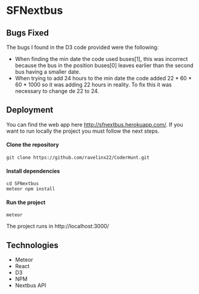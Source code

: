 # SFNextbus

## Bugs Fixed

The bugs I found in the D3 code provided were the following:

- When finding the min date the code used buses[1], this was incorrect because the bus in the position buses[0] leaves earlier than the second bus having a smaller date.
- When trying to add 24 hours to the min date the code added 22 * 60 * 60 * 1000 so it was adding 22 hours in reality. To fix this it was necessary to change de 22 to 24. 


## Deployment

You can find the web app here http://sfnextbus.herokuapp.com/. If you want to run locally the project you must follow the next steps.

#### Clone the repository
```
git clone https://github.com/ravelinx22/CoderHunt.git
```
#### Install dependencies
```
cd SFNextbus
meteor npm install
```

#### Run the project
```
meteor
```

The project runs in http://localhost:3000/

## Technologies

- Meteor
- React
- D3
- NPM
- Nextbus API

